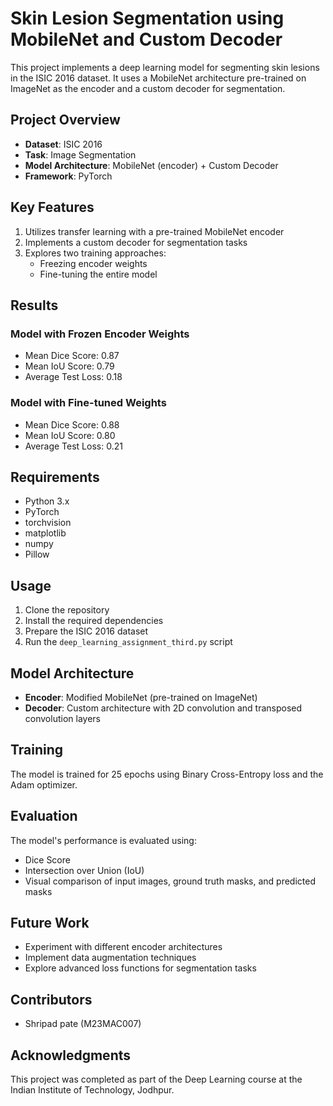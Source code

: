 # Skin Lesion Segmentation using MobileNet and Custom Decoder

This project implements a deep learning model for segmenting skin lesions in the ISIC 2016 dataset. It uses a MobileNet architecture pre-trained on ImageNet as the encoder and a custom decoder for segmentation.

## Project Overview

- **Dataset**: ISIC 2016
- **Task**: Image Segmentation
- **Model Architecture**: MobileNet (encoder) + Custom Decoder
- **Framework**: PyTorch

## Key Features

1. Utilizes transfer learning with a pre-trained MobileNet encoder
2. Implements a custom decoder for segmentation tasks
3. Explores two training approaches:
   - Freezing encoder weights
   - Fine-tuning the entire model

## Results

### Model with Frozen Encoder Weights

- Mean Dice Score: 0.87
- Mean IoU Score: 0.79
- Average Test Loss: 0.18

### Model with Fine-tuned Weights

- Mean Dice Score: 0.88
- Mean IoU Score: 0.80
- Average Test Loss: 0.21

## Requirements

- Python 3.x
- PyTorch
- torchvision
- matplotlib
- numpy
- Pillow

## Usage

1. Clone the repository
2. Install the required dependencies
3. Prepare the ISIC 2016 dataset
4. Run the `deep_learning_assignment_third.py` script

## Model Architecture

- **Encoder**: Modified MobileNet (pre-trained on ImageNet)
- **Decoder**: Custom architecture with 2D convolution and transposed convolution layers

## Training

The model is trained for 25 epochs using Binary Cross-Entropy loss and the Adam optimizer.

## Evaluation

The model's performance is evaluated using:
- Dice Score
- Intersection over Union (IoU)
- Visual comparison of input images, ground truth masks, and predicted masks

## Future Work

- Experiment with different encoder architectures
- Implement data augmentation techniques
- Explore advanced loss functions for segmentation tasks

## Contributors

- Shripad pate (M23MAC007)

## Acknowledgments

This project was completed as part of the Deep Learning course at the Indian Institute of Technology, Jodhpur.
